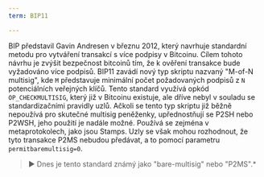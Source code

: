 ```yaml
---
term: BIP11

---
```

BIP představil Gavin Andresen v březnu 2012, který navrhuje standardní metodu pro vytváření transakcí s více podpisy v Bitcoinu. Cílem tohoto návrhu je zvýšit bezpečnost bitcoinů tím, že k ověření transakce bude vyžadováno více podpisů. BIP11 zavádí nový typ skriptu nazvaný "M-of-N multisig", kde `M` představuje minimální počet požadovaných podpisů z `N` potenciálních veřejných klíčů. Tento standard využívá opkód `OP_CHECKMULTISIG`, který již v Bitcoinu existuje, ale dříve nebyl v souladu se standardizačními pravidly uzlů. Ačkoli se tento typ skriptu již běžně nepoužívá pro skutečné multisig peněženky, upřednostňují se P2SH nebo P2WSH, jeho použití je nadále možné. Používá se zejména v metaprotokolech, jako jsou Stamps. Uzly se však mohou rozhodnout, že tyto transakce P2MS nebudou předávat, a to pomocí parametru `permitbaremultisig=0`.

> ► Dnes je tento standard známý jako "bare-multisig" nebo "P2MS".*